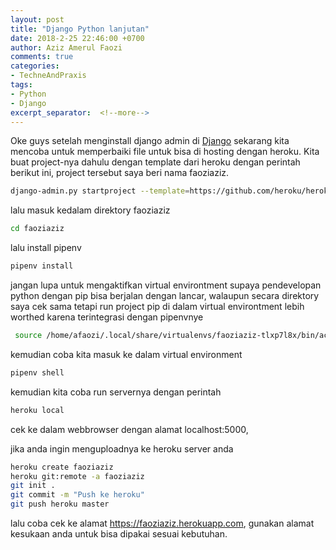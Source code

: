 ```yaml
---
layout: post
title: "Django Python lanjutan"
date: 2018-2-25 22:46:00 +0700
author: Aziz Amerul Faozi
comments: true
categories: 
- TechneAndPraxis
tags:
- Python
- Django
excerpt_separator:  <!--more-->
---
```


Oke guys setelah menginstall django admin di [Django](http:/techneandpraxis/2018/02/20/Django.html) sekarang kita mencoba untuk memperbaiki file untuk bisa di hosting dengan heroku. Kita buat project-nya dahulu dengan template dari heroku dengan perintah berikut ini, project tersebut saya beri nama faoziaziz.

```bash
django-admin.py startproject --template=https://github.com/heroku/heroku-django-template/archive/master.zip --name=Procfile faoziaziz

```
lalu masuk kedalam direktory faoziaziz

```bash
cd faoziaziz
```

lalu install pipenv

```bash
pipenv install
```
jangan lupa untuk mengaktifkan virtual environtment supaya pendevelopan python dengan pip bisa berjalan dengan lancar, walaupun secara direktory saya cek sama tetapi run project pip di dalam virtual environtment lebih worthed karena terintegrasi dengan pipenvnye

```bash
 source /home/afaozi/.local/share/virtualenvs/faoziaziz-tlxp7l8x/bin/activate
```
kemudian coba kita masuk ke dalam virtual environment

```bash
pipenv shell
```

kemudian kita coba run servernya dengan perintah

```bash
heroku local 
```
cek ke dalam webbrowser dengan alamat localhost:5000,

jika anda ingin menguploadnya ke heroku server anda

```bash
heroku create faoziaziz
heroku git:remote -a faoziaziz
git init .
git commit -m "Push ke heroku"
git push heroku master
```

lalu coba cek ke alamat https://faoziaziz.herokuapp.com, gunakan alamat kesukaan anda untuk bisa dipakai sesuai kebutuhan.
